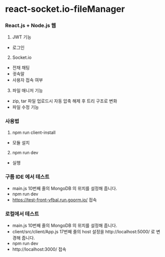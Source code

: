 # react-socket.io-fileManager

### React.js + Node.js 웹

1. JWT 기능
 - 로그인
2. Socket.io
 - 전채 채팅
 - 귓속말
 - 사용자 접속 여부
3. 파일 매니저 기능
 - zip, tar 파일 업로드시 자동 압축 해제 후 트리 구조로 변화
 - 파일 수정 기능


### 사용법

1. npm run client-install
 - 모듈 설치
2. npm run dev
 - 실행
 
### 구름 IDE 에서 테스트
 - main.js 10번째 줄의 MongoDB 의 위치를 설정해 줍니다.
 - npm run dev
 - https://test-front-vfbal.run.goorm.io/ 접속
 
### 로컬에서 테스트
 - main.js 10번째 줄의 MongoDB 의 위치를 설정해 줍니다.
 - client/src/client/App.js 17번째 줄의 host 설정을 http://localhost:5000/ 로 변경해 줍니다.
 - npm run dev
 - http://localhost:3000/ 접속
